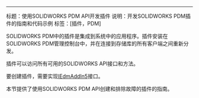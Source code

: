 ---
标题：使用SOLIDWORKS PDM API开发插件
说明：开发SOLIDWORKS PDM插件的指南和代码示例
标签：[插件，PDM]

SOLIDWORKS PDM中的插件是集成到系统中的应用程序。插件安装在SOLIDWORKS PDM管理控制台中，并在连接到存储库的所有客户端之间重新分发。

插件可以访问所有可用的SOLIDWORKS API接口和方法。

要创建插件，需要实现[IEdmAddIn5](https://help.solidworks.com/2018/english/api/epdmapi/epdm.interop.epdm~epdm.interop.epdm.iedmaddin5.html)接口。

本节提供了使用SOLIDWORKS PDM API创建和排除故障的插件的指南。